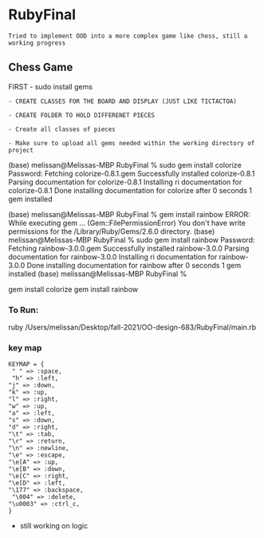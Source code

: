 # RubyFinal
    Tried to implement OOD into a more complex game like chess, still a working progress
## Chess Game 

FIRST
    - sudo install gems
    
    - CREATE CLASSES FOR THE BOARD AND DISPLAY (JUST LIKE TICTACTOA)

    - CREATE FOLDER TO HOLD DIFFERENET PIECES 

    - Create all classes of pieces 

    - Make sure to upload all gems needed within the working directory of project 

(base) melissan@Melissas-MBP RubyFinal % sudo gem install colorize
Password:
Fetching colorize-0.8.1.gem
Successfully installed colorize-0.8.1
Parsing documentation for colorize-0.8.1
Installing ri documentation for colorize-0.8.1
Done installing documentation for colorize after 0 seconds
1 gem installed

    
(base) melissan@Melissas-MBP RubyFinal % gem install rainbow
ERROR:  While executing gem ... (Gem::FilePermissionError)
    You don't have write permissions for the /Library/Ruby/Gems/2.6.0 directory.
(base) melissan@Melissas-MBP RubyFinal % sudo gem install rainbow
Password:
Fetching rainbow-3.0.0.gem
Successfully installed rainbow-3.0.0
Parsing documentation for rainbow-3.0.0
Installing ri documentation for rainbow-3.0.0
Done installing documentation for rainbow after 0 seconds
1 gem installed
(base) melissan@Melissas-MBP RubyFinal %


gem install colorize
gem install rainbow

### To Run: 
 
 ruby /Users/melissan/Desktop/fall-2021/OO-design-683/RubyFinal/main.rb


### key map 


    KEYMAP = {
     " " => :space,
     "h" => :left,
    "j" => :down,
    "k" => :up,
    "l" => :right,
    "w" => :up,
    "a" => :left,
    "s" => :down,
    "d" => :right,
    "\t" => :tab,
    "\r" => :return,
    "\n" => :newline,
    "\e" => :escape,
    "\e[A" => :up,
    "\e[B" => :down,
    "\e[C" => :right,
    "\e[D" => :left,
    "\177" => :backspace,
     "\004" => :delete,
    "\u0003" => :ctrl_c,
    }

 - still working on logic

